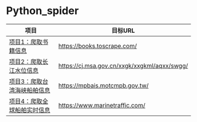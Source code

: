 # Python_spider

| 项目                                                  | 目标URL                                      |
| ----------------------------------------------------- | -------------------------------------------- |
| [项目1：爬取书籍信息](Book_Info_Spider/)              | https://books.toscrape.com/                  |
| [项目2：爬取长江水位信息](Yangtze_Waterlevel_Spider/) | https://cj.msa.gov.cn/xxgk/xxgkml/aqxx/swgg/ |
| [项目3：爬取台湾海峡船舶信息](TW_Ship_Spider/)        | https://mpbais.motcmpb.gov.tw/               |
| [项目4：爬取全球船舶实时信息](Global_Ship_Spider/)    | https://www.marinetraffic.com/               |

